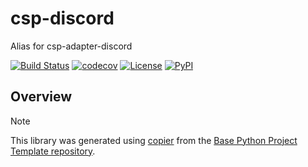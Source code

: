 # csp-discord

Alias for csp-adapter-discord

[![Build Status](https://github.com/tkp-aliases/csp-discord/actions/workflows/build.yaml/badge.svg?branch=main&event=push)](https://github.com/tkp-aliases/csp-discord/actions/workflows/build.yaml)
[![codecov](https://codecov.io/gh/tkp-aliases/csp-discord/branch/main/graph/badge.svg)](https://codecov.io/gh/tkp-aliases/csp-discord)
[![License](https://img.shields.io/github/license/tkp-aliases/csp-discord)](https://github.com/tkp-aliases/csp-discord)
[![PyPI](https://img.shields.io/pypi/v/csp-discord.svg)](https://pypi.python.org/pypi/csp-discord)

## Overview


> [!NOTE]
> This library was generated using [copier](https://copier.readthedocs.io/en/stable/) from the [Base Python Project Template repository](https://github.com/python-project-templates/base).
